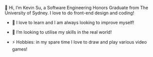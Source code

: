 👋 Hi, I’m Kevin Su,
a Software Engineering Honors Graduate from The University of Sydney. I love to do front-end design and coding!

- 🌱 I love to learn and I am always looking to improve myself!

- 👯 I’m looking to utilise my skills in the real world!

- ⚡ Hobbies: in my spare time I love to draw and play various video games!


